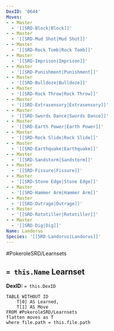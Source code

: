 ```yaml
---
DexID: '0644'
Moves:
- - Master
  - '[[SRD-Block|Block]]'
- - Master
  - '[[SRD-Mud Shot|Mud Shot]]'
- - Master
  - '[[SRD-Rock Tomb|Rock Tomb]]'
- - Master
  - '[[SRD-Imprison|Imprison]]'
- - Master
  - '[[SRD-Punishment|Punishment]]'
- - Master
  - '[[SRD-Bulldoze|Bulldoze]]'
- - Master
  - '[[SRD-Rock Throw|Rock Throw]]'
- - Master
  - '[[SRD-Extrasensory|Extrasensory]]'
- - Master
  - '[[SRD-Swords Dance|Swords Dance]]'
- - Master
  - '[[SRD-Earth Power|Earth Power]]'
- - Master
  - '[[SRD-Rock Slide|Rock Slide]]'
- - Master
  - '[[SRD-Earthquake|Earthquake]]'
- - Master
  - '[[SRD-Sandstorm|Sandstorm]]'
- - Master
  - '[[SRD-Fissure|Fissure]]'
- - Master
  - '[[SRD-Stone Edge|Stone Edge]]'
- - Master
  - '[[SRD-Hammer Arm|Hammer Arm]]'
- - Master
  - '[[SRD-Outrage|Outrage]]'
- - Master
  - '[[SRD-Rototiller|Rototiller]]'
- - Master
  - '[[SRD-Dig|Dig]]'
Name: Landorus
Species: '[[SRD-Landorus|Landorus]]'
---
```


#PokeroleSRD/Learnsets

## `= this.Name` Learnset

**DexID:** `= this.DexID`

```dataview
TABLE WITHOUT ID
    T[0] AS Learned,
    T[1] AS Move
FROM #PokeroleSRD/Learnsets
flatten moves as T
where file.path = this.file.path
```
